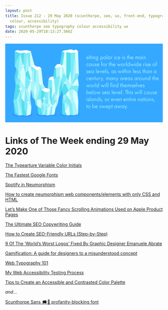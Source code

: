 ```yaml
---
layout: post
title: Issue 212 - 29 May 2020 (scunthorpe, seo, ux, front-end, typography,
  colour, accessibility)
tags: scunthorpe seo typography colour accessibility ux
date: 2020-05-29T18:13:27.566Z
---
```

![The Typearture Variable Color Initials](/assets/uploads/issue-212.gif "The Typearture Variable Color Initials")

# Links of The Week ending 29 May 2020

<a href="https://www.typearture.com/variable-color-font-initials/" title="The Typearture Variable Color Initials" alt="The Typearture Variable Color Initials" target="_blank">The Typearture Variable Color Initials</a>

<a href="https://css-tricks.com/the-fastest-google-fonts/" title="The Fastest Google Fonts" alt="The Fastest Google Fonts">The Fastest Google Fonts</a>

<a href="https://uxdesign.cc/spotify-in-neumorphism-2d1009d7477c" title="Spotify in Neumorphism" alt="Spotify in Neumorphism">Spotify in Neumorphism</a>

<a href="https://themesberg.com/blog/tutorial/neomorphic-elements-css-html-tutorial" title="How to create neumorphism web components/elements with only CSS and HTML" alt="How to create neumorphism web components/elements with only CSS and HTML" target="_blank">How to create neumorphism web components/elements with only CSS and HTML</a>

<a href="https://css-tricks.com/lets-make-one-of-those-fancy-scrolling-animations-used-on-apple-product-pages/" title="Let’s Make One of Those Fancy Scrolling Animations Used on Apple Product Pages" alt="Let’s Make One of Those Fancy Scrolling Animations Used on Apple Product Pages" target="_blank">Let’s Make One of Those Fancy Scrolling Animations Used on Apple Product Pages</a>

<a href="https://www.semrush.com/blog/seo-copywriting/" title="The Ultimate SEO Copywriting Guide" alt="The Ultimate SEO Copywriting Guide" target="_blank">The Ultimate SEO Copywriting Guide</a>

<a href="https://ahrefs.com/blog/seo-friendly-urls/" title="How to Create SEO-Friendly URLs (Step-by-Step)" alt="How to Create SEO-Friendly URLs (Step-by-Step)" target="_blank">How to Create SEO-Friendly URLs (Step-by-Step)</a>

<a href="https://www.demilked.com/fixing-terrible-logos-emanuele-abrate/" title="9 Of The ‘World’s Worst Logos’ Fixed By Graphic Designer Emanuele Abrate" alt="9 Of The ‘World’s Worst Logos’ Fixed By Graphic Designer Emanuele Abrate" target="_blank">9 Of The ‘World’s Worst Logos’ Fixed By Graphic Designer Emanuele Abrate</a>

<a href="https://uxdesign.cc/gamification-aguide-for-designers-to-a-misunderstood-concept-4de5bef0c5d9" title="Gamification: A guide for designers to a misunderstood concept" alt="Gamification: A guide for designers to a misunderstood concept" target="_blank">Gamification: A guide for designers to a misunderstood concept</a>

<a href="https://medium.com/@andreacrofts/web-typography-101-302af8a65be7" title="Web Typography 101" alt="Web Typography 101" target="_blank">Web Typography 101</a>

<a href="https://www.a11ywithlindsey.com/blog/web-accessibility-testing-process" title="My Web Accessibility Testing Process" alt="My Web Accessibility Testing Process" target="_blank">My Web Accessibility Testing Process</a>

<a href="https://stephaniewalter.design/blog/tips-create-accessible-color-palette/" title="Tips to Create an Accessible and Contrasted Color Palette" alt="Tips to Create an Accessible and Contrasted Color Palette" target="_blank">Tips to Create an Accessible and Contrasted Color Palette</a>

*and*...

<a href="https://vole.wtf/scunthorpe-sans" title="Scunthorpe Sans 🗯🚫 profanity-blocking font" alt="Scunthorpe Sans 🗯🚫 profanity-blocking font" target="_blank">Scunthorpe Sans 🗯🚫 profanity-blocking font</a>